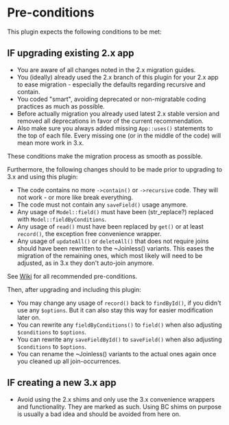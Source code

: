 # Pre-conditions

This plugin expects the following conditions to be met:

## IF upgrading existing 2.x app
- You are aware of all changes noted in the 2.x migration guides.
- You (ideally) already used the 2.x branch of this plugin for your 2.x app to ease migration - especially the defaults regarding recursive and contain.
- You coded "smart", avoiding deprecated or non-migratable coding practices as much as possible.
- Before actually migration you already used latest 2.x stable version and removed all deprecations in favor of the current recommendation.
- Also make sure you always added missing `App::uses()` statements to the top of each file. Every missing one (or in the middle of the code) will mean more work in 3.x.

These conditions make the migration process as smooth as possible.

Furthermore, the following changes should to be made prior to upgrading to 3.x and using this plugin:
- The code contains no more `->contain()` or `->recursive` code. They will not work - or more like break everything.
- The code must not contain any `saveField()` usage anymore.
- Any usage of `Model::field()` must have been (str_replace?) replaced with `Model::fieldByConditions`.
- Any usage of `read()` must have been replaced by `get()` or at least `record()`, the exception free convenience wrapper.
- Any usage of `updateAll()` or `deleteAll()` that does not require joins should have been rewritten to the ~Joinless() variants. This
eases the migration of the remaining ones, which most likely will need to be adjusted, as in 3.x they don't auto-join anymore.

See [Wiki](https://github.com/dereuromark/cakephp-shim/wiki) for all recommended pre-conditions.


Then, after upgrading and including this plugin:
- You may change any usage of `record()` back to `findById()`, if you didn't use any `$options`. But it can also stay this way for easier
modification later on.
- You can rewrite any `fieldByConditions()` to `field()` when also adjusting `$conditions` to `$options`.
- You can rewrite any `saveFieldById()` to `saveField()` when also adjusting `$conditions` to `$options`.
- You can rename the ~Joinless() variants to the actual ones again once you cleaned up all join-occurrences.

## IF creating a new 3.x app
- Avoid using the 2.x shims and only use the 3.x convenience wrappers and functionality. They are marked as such.
Using BC shims on purpose is usually a bad idea and should be avoided from here on.
